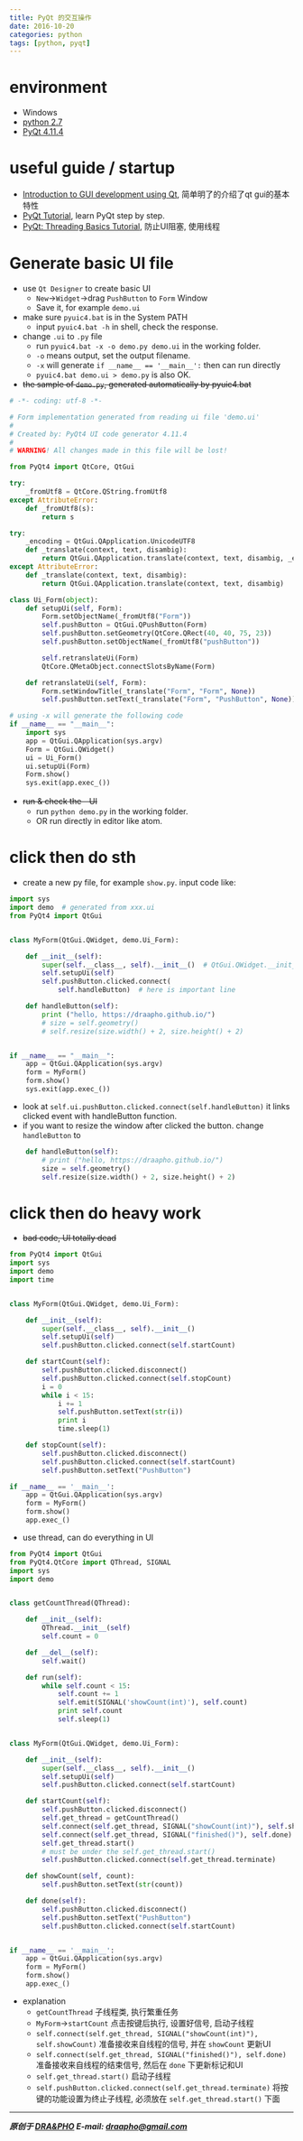 ```yaml
---
title: PyQt 的交互操作
date: 2016-10-20
categories: python
tags: [python, pyqt]
---
```



# environment
- Windows
- [python 2.7](https://www.python.org/downloads/)
- [PyQt 4.11.4](https://riverbankcomputing.com/software/pyqt/download)


# useful guide / startup
- [Introduction to GUI development using Qt](http://www.training.prace-ri.eu/uploads/tx_pracetmo/QtGuiIntro.pdf), 简单明了的介绍了qt gui的基本特性
- [PyQt Tutorial](https://www.tutorialspoint.com/pyqt/), learn PyQt step by step.
- [PyQt: Threading Basics Tutorial](https://nikolak.com/pyqt-threading-tutorial/), 防止UI阻塞, 使用线程


# Generate basic UI file

- use `Qt Designer` to create basic UI
  - `New`->`Widget`->drag `PushButton` to `Form` Window
  - Save it, for example `demo.ui`
- make sure `pyuic4.bat` is in the System PATH
  - input `pyuic4.bat -h` in shell, check the response.
- change `.ui` to `.py` file
  - run `pyuic4.bat -x -o demo.py demo.ui` in the working folder.
  - `-o` means output, set the output filename.
  - `-x` will generate `if __name__ == '__main__':` then can run directly
  - `pyuic4.bat demo.ui > demo.py` is also OK.
- ~~the sample of `demo.py`, generated automatically by pyuic4.bat~~
  
``` python
# -*- coding: utf-8 -*-

# Form implementation generated from reading ui file 'demo.ui'
#
# Created by: PyQt4 UI code generator 4.11.4
#
# WARNING! All changes made in this file will be lost!

from PyQt4 import QtCore, QtGui

try:
    _fromUtf8 = QtCore.QString.fromUtf8
except AttributeError:
    def _fromUtf8(s):
        return s

try:
    _encoding = QtGui.QApplication.UnicodeUTF8
    def _translate(context, text, disambig):
        return QtGui.QApplication.translate(context, text, disambig, _encoding)
except AttributeError:
    def _translate(context, text, disambig):
        return QtGui.QApplication.translate(context, text, disambig)

class Ui_Form(object):
    def setupUi(self, Form):
        Form.setObjectName(_fromUtf8("Form"))
        self.pushButton = QtGui.QPushButton(Form)
        self.pushButton.setGeometry(QtCore.QRect(40, 40, 75, 23))
        self.pushButton.setObjectName(_fromUtf8("pushButton"))

        self.retranslateUi(Form)
        QtCore.QMetaObject.connectSlotsByName(Form)

    def retranslateUi(self, Form):
        Form.setWindowTitle(_translate("Form", "Form", None))
        self.pushButton.setText(_translate("Form", "PushButton", None))

# using -x will generate the following code
if __name__ == "__main__":
    import sys
    app = QtGui.QApplication(sys.argv)
    Form = QtGui.QWidget()
    ui = Ui_Form()
    ui.setupUi(Form)
    Form.show()
    sys.exit(app.exec_())
```


- ~~run & check the　UI~~
  - run `python demo.py` in the working folder.
  - OR run directly in editor like atom.


# click then do sth

- create a new py file, for example `show.py`. input code like:

``` python
import sys
import demo  # generated from xxx.ui
from PyQt4 import QtGui


class MyForm(QtGui.QWidget, demo.Ui_Form):

    def __init__(self):
        super(self.__class__, self).__init__()  # QtGui.QWidget.__init__()
        self.setupUi(self)
        self.pushButton.clicked.connect(
            self.handleButton)  # here is important line

    def handleButton(self):
        print ("hello, https://draapho.github.io/")
        # size = self.geometry()
        # self.resize(size.width() + 2, size.height() + 2)


if __name__ == "__main__":
    app = QtGui.QApplication(sys.argv)
    form = MyForm()
    form.show()
    sys.exit(app.exec_())
```

- look at `self.ui.pushButton.clicked.connect(self.handleButton)`
  it links clicked event with handleButton function.
- if you want to resize the window after clicked the button. change `handleButton` to

``` python
    def handleButton(self):
        # print ("hello, https://draapho.github.io/")
        size = self.geometry()
        self.resize(size.width() + 2, size.height() + 2)
```

# click then do heavy work

- ~~bad code, UI totally dead~~
``` python
from PyQt4 import QtGui
import sys
import demo
import time


class MyForm(QtGui.QWidget, demo.Ui_Form):

    def __init__(self):
        super(self.__class__, self).__init__()
        self.setupUi(self)
        self.pushButton.clicked.connect(self.startCount)

    def startCount(self):
        self.pushButton.clicked.disconnect()
        self.pushButton.clicked.connect(self.stopCount)
        i = 0
        while i < 15:
            i += 1
            self.pushButton.setText(str(i))
            print i
            time.sleep(1)

    def stopCount(self):
        self.pushButton.clicked.disconnect()
        self.pushButton.clicked.connect(self.startCount)
        self.pushButton.setText("PushButton")

if __name__ == '__main__':
    app = QtGui.QApplication(sys.argv)
    form = MyForm()
    form.show()
    app.exec_()
```

- use thread, can do everything in UI
``` python
from PyQt4 import QtGui
from PyQt4.QtCore import QThread, SIGNAL
import sys
import demo


class getCountThread(QThread):

    def __init__(self):
        QThread.__init__(self)
        self.count = 0

    def __del__(self):
        self.wait()

    def run(self):
        while self.count < 15:
            self.count += 1
            self.emit(SIGNAL('showCount(int)'), self.count)
            print self.count
            self.sleep(1)


class MyForm(QtGui.QWidget, demo.Ui_Form):

    def __init__(self):
        super(self.__class__, self).__init__()
        self.setupUi(self)
        self.pushButton.clicked.connect(self.startCount)

    def startCount(self):
        self.pushButton.clicked.disconnect()
        self.get_thread = getCountThread()
        self.connect(self.get_thread, SIGNAL("showCount(int)"), self.showCount)
        self.connect(self.get_thread, SIGNAL("finished()"), self.done)
        self.get_thread.start()
        # must be under the self.get_thread.start()
        self.pushButton.clicked.connect(self.get_thread.terminate)

    def showCount(self, count):
        self.pushButton.setText(str(count))

    def done(self):
        self.pushButton.clicked.disconnect()
        self.pushButton.setText("PushButton")
        self.pushButton.clicked.connect(self.startCount)


if __name__ == '__main__':
    app = QtGui.QApplication(sys.argv)
    form = MyForm()
    form.show()
    app.exec_()
```


- explanation
  - `getCountThread` 子线程类, 执行繁重任务
  - `MyForm`->`startCount` 点击按键后执行, 设置好信号, 启动子线程
  - `self.connect(self.get_thread, SIGNAL("showCount(int)"), self.showCount)`
    准备接收来自线程的信号, 并在 `showCount` 更新UI
  - `self.connect(self.get_thread, SIGNAL("finished()"), self.done)`
    准备接收来自线程的结束信号, 然后在 `done` 下更新标记和UI
  - `self.get_thread.start()`
    启动子线程
  - `self.pushButton.clicked.connect(self.get_thread.terminate)`
    将按键的功能设置为终止子线程, 必须放在 `self.get_thread.start()` 下面



----------

***原创于 [DRA&PHO](https://draapho.github.io/) E-mail: draapho@gmail.com***


